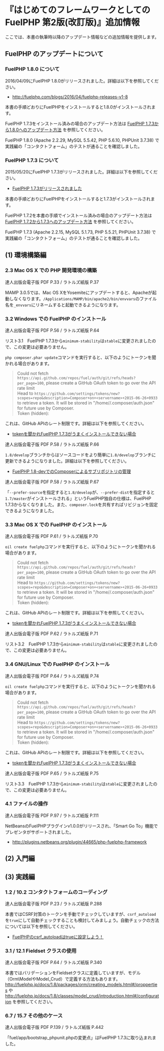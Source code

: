# 『はじめてのフレームワークとしての FuelPHP 第2版(改訂版)』追加情報

ここでは、本書の執筆時以降のアップデート情報などの追加情報を提供します。

## FuelPHP のアップデートについて

### FuelPHP 1.8.0 について

2016/04/09にFuelPHP 1.8.0がリリースされました。詳細は以下を参照してください。

* http://fuelphp.com/blogs/2016/04/fuelphp-releases-v1-8

本書の手順どおりにFuelPHPをインストールすると1.8.0がインストールされます。

FuelPHP 1.7.3をインストール済みの場合のアップデート方法は [FuelPHP 1.7.3から1.8.0へのアップデート方法](UPDATE_FUELPHP_1.8.0.md) を参照してください。

FuelPHP 1.8.0 (Apache 2.2.29, MySQL 5.5.42, PHP 5.6.10, PHPUnit 3.7.38) で実践編の「コンタクトフォーム」のテストが通ることを確認しました。

### FuelPHP 1.7.3 について

2015/05/20にFuelPHP 1.7.3がリリースされました。詳細は以下を参照してください。

* [FuelPHP 1.7.3がリリースされました](http://blog.a-way-out.net/blog/2015/05/21/fuelphp-1-7-3/)

本書の手順どおりにFuelPHPをインストールすると1.7.3がインストールされます。

FuelPHP 1.7.2を本書の手順でインストール済みの場合のアップデート方法は [FuelPHP 1.7.2から1.7.3へのアップデート方法](UPDATE_FUELPHP_1.7.3.md) を参照してください。

FuelPHP 1.7.3 (Apache 2.2.15, MySQL 5.1.73, PHP 5.5.21, PHPUnit 3.7.38) で実践編の「コンタクトフォーム」のテストが通ることを確認しました。

## (1) 環境構築編

### 2.3 Mac OS X での PHP 開発環境の構築

達人出版会電子版 PDF P.33 / ラトルズ紙版 P.37

MAMP 3.0.5では、Mac OS XをYosemiteにアップデートすると、Apacheが起動しなくなります。`/Applications/MAMP/bin/apache2/bin/envvars`のファイル名を`_envvars`にリネームすると起動できるようになります。

### 3.2 Windows での FuelPHP のインストール

達人出版会電子版 PDF P.56 / ラトルズ紙版 P.64

リスト3.1　FuelPHP 1.7.3から`minimum-stability`は`stable`に変更されましたので、この変更は必要ありません。

`php composer.phar update`コマンドを実行すると、以下のようにトークンを聞かれる場合があります。

> Could not fetch `https://api.github.com/repos/fuel/auth/git/refs/heads?per_page=100`, please create a GitHub OAuth token to go over the API rate limit  
Head to `https://github.com/settings/tokens/new?scopes=repo&description=Composer+on+<servername>+2015-06-26+0933`  
to retrieve a token. It will be stored in "/home/<username>/.composer/auth.json" for future use by Composer.  
Token (hidden): 

これは、GitHub APIのレート制限です。詳細は以下を参照してください。

* [tokenを聞かれFuelPHP 1.7.3がうまくインストールできない場合](http://blog.a-way-out.net/blog/2015/06/26/fuelphp-1-7-3-installation-trouble/)

達人出版会電子版 PDF P.58 / ラトルズ紙版 P.66

`1.8/develop`ブランチからはソースコードをより簡単に`1.8/develop`ブランチに更新できるようになりました。詳細は以下を参照してください。

* [FuelPHP 1.8-devでのComposerによるサブリポジトリの管理](http://blog.a-way-out.net/blog/2015/01/13/fuelphp-1-8-dev-composer-installation/)

達人出版会電子版 PDF P.58 / ラトルズ紙版 P.67

「`--prefer-source`を指定すると`1.8/develop`が、`--prefer-dist`を指定すると`1.7/master`がインストールされる」というFuelPHP独自の仕様は、FuelPHP 1.7.3からなくなりました。また、`composer.lock`を共有すればリビジョンを固定できるようになりました。

### 3.3 Mac OS X での FuelPHP のインストール

達人出版会電子版 PDF P.61 / ラトルズ紙版 P.70

`oil create fuelphp`コマンドを実行すると、以下のようにトークンを聞かれる場合があります。

> Could not fetch `https://api.github.com/repos/fuel/auth/git/refs/heads?per_page=100`, please create a GitHub OAuth token to go over the API rate limit  
Head to `https://github.com/settings/tokens/new?scopes=repo&description=Composer+on+<servername>+2015-06-26+0933`  
to retrieve a token. It will be stored in "/home/<username>/.composer/auth.json" for future use by Composer.  
Token (hidden): 

これは、GitHub APIのレート制限です。詳細は以下を参照してください。

* [tokenを聞かれFuelPHP 1.7.3がうまくインストールできない場合](http://blog.a-way-out.net/blog/2015/06/26/fuelphp-1-7-3-installation-trouble/)

達人出版会電子版 PDF P.62 / ラトルズ紙版 P.71

リスト3.2　FuelPHP 1.7.3から`minimum-stability`は`stable`に変更されましたので、この変更は必要ありません。

### 3.4 GNU/Linux での FuelPHP のインストール

達人出版会電子版 PDF P.64 / ラトルズ紙版 P.74

`oil create fuelphp`コマンドを実行すると、以下のようにトークンを聞かれる場合があります。

> Could not fetch `https://api.github.com/repos/fuel/auth/git/refs/heads?per_page=100`, please create a GitHub OAuth token to go over the API rate limit  
Head to `https://github.com/settings/tokens/new?scopes=repo&description=Composer+on+<servername>+2015-06-26+0933`  
to retrieve a token. It will be stored in "/home/<username>/.composer/auth.json" for future use by Composer.  
Token (hidden): 

これは、GitHub APIのレート制限です。詳細は以下を参照してください。

* [tokenを聞かれFuelPHP 1.7.3がうまくインストールできない場合](http://blog.a-way-out.net/blog/2015/06/26/fuelphp-1-7-3-installation-trouble/)

達人出版会電子版 PDF P.65 / ラトルズ紙版 P.75

リスト3.3　FuelPHP 1.7.3から`minimum-stability`は`stable`に変更されましたので、この変更は必要ありません。

### 4.1 ファイルの操作

達人出版会電子版 PDF P.97 / ラトルズ紙版 P.111

NetBeansのFuelPHPプラグインv1.0.0がリリースされ、「Smart Go To」機能でプレゼンタがサポートされました。

* http://plugins.netbeans.org/plugin/44665/php-fuelphp-framework

## (2) 入門編

## (3) 実践編

### 1.2 / 10.2 コンタクトフォームのコーディング

達人出版会電子版 PDF P.23 / ラトルズ紙版 P.288

本書ではCSRF対策のトークンを手動でチェックしていますが、`csrf_autoload`を`true`にして自動チェックすることも検討してみましょう。自動チェックの方法については以下を参照してください。

* [FuelPHPのcsrf_autoloadはtrueに設定しよう！](http://blog.a-way-out.net/blog/2014/12/21/fuelphp-csrf_autoload/)

### 3.1 / 12.1 Fieldset クラスの使用

達人出版会電子版 PDF P.64 / ラトルズ紙版 P.340

本書ではバリデーションをFieldsetクラスに定義していますが、モデル（Orm\ModelやModel_Crud）で定義する方法もあります。
http://fuelphp.jp/docs/1.8/packages/orm/creating_models.html#/propperties や http://fuelphp.jp/docs/1.8/classes/model_crud/introduction.html#/configuration を参照してください。

### 6.7 / 15.7 その他のケース

達人出版会電子版 PDF P.139 / ラトルズ紙版 P.442

「fuel/app/bootstrap_phpunit.phpの変更点」はFuelPHP 1.7.3に取り込まれました。
